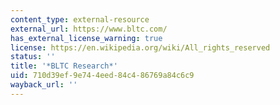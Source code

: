 ```yaml
---
content_type: external-resource
external_url: https://www.bltc.com/
has_external_license_warning: true
license: https://en.wikipedia.org/wiki/All_rights_reserved
status: ''
title: '*BLTC Research*'
uid: 710d39ef-9e74-4eed-84c4-86769a84c6c9
wayback_url: ''
---
```

